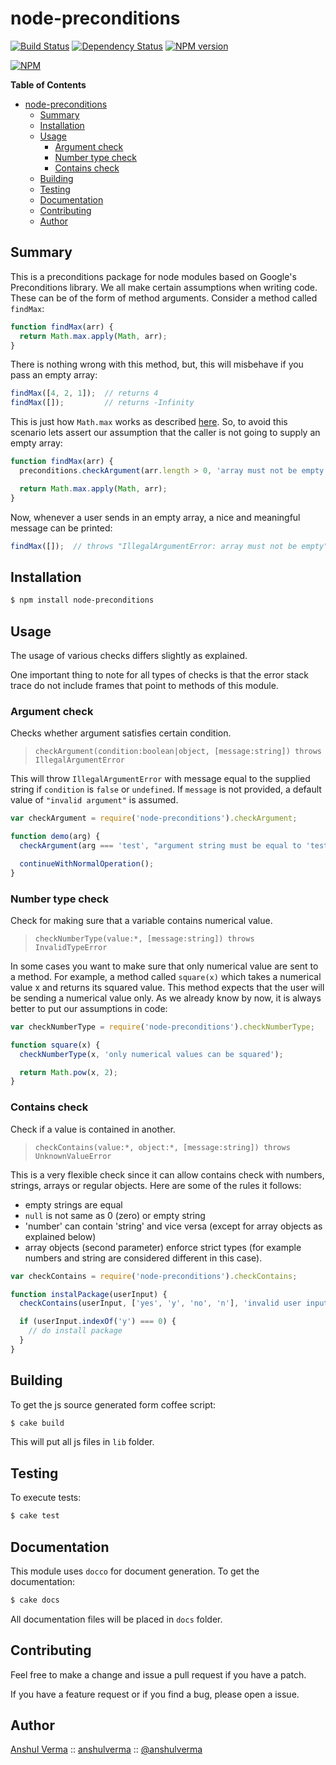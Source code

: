 node-preconditions
==================

[![Build Status](https://travis-ci.org/anshulverma/node-preconditions.svg?branch=master)](https://travis-ci.org/anshulverma/node-preconditions)
[![Dependency Status](https://gemnasium.com/anshulverma/node-preconditions.svg)](https://gemnasium.com/anshulverma/node-preconditions)
[![NPM version](https://badge.fury.io/js/node-preconditions.svg)](http://badge.fury.io/js/node-preconditions)

[![NPM](https://nodei.co/npm/node-preconditions.png?stars=true&downloads=true)](https://nodei.co/npm/node-preconditions/)

<!-- markdown-toc start - Don't edit this section. Run M-x markdown-toc/generate-toc again -->
**Table of Contents**

- [node-preconditions](#node-preconditions)
    - [Summary](#summary)
    - [Installation](#installation)
    - [Usage](#usage)
        - [Argument check](#argument-check)
        - [Number type check](#number-type-check)
        - [Contains check](#contains-check)
    - [Building](#building)
    - [Testing](#testing)
    - [Documentation](#documentation)
    - [Contributing](#contributing)
    - [Author](#author)

<!-- markdown-toc end -->

## Summary

This is a preconditions package for node modules based on Google's Preconditions library. We all
make certain assumptions when writing code. These can be of the form of method arguments. Consider
a method called `findMax`:

``` js
function findMax(arr) {
  return Math.max.apply(Math, arr);
}
```

There is nothing wrong with this method, but, this will misbehave if you pass an empty array:

``` js
findMax([4, 2, 1]);  // returns 4
findMax([]);         // returns -Infinity
```

This is just how `Math.max` works as described [here](https://developer.mozilla.org/en-US/docs/Web/JavaScript/Reference/Global_Objects/Math/max).
So, to avoid this scenario lets assert our assumption that the caller is not going to supply an
empty array:

``` js
function findMax(arr) {
  preconditions.checkArgument(arr.length > 0, 'array must not be empty');

  return Math.max.apply(Math, arr);
}
```
Now, whenever a user sends in an empty array, a nice and meaningful message can be printed:

``` js
findMax([]);  // throws "IllegalArgumentError: array must not be empty"
```

## Installation

``` bash
$ npm install node-preconditions
```

## Usage

The usage of various checks differs slightly as explained.

One important thing to note for all types of checks is that the error stack trace do not include
frames that point to methods of this module.

### Argument check

Checks whether argument satisfies certain condition.

> `checkArgument(condition:boolean|object, [message:string]) throws IllegalArgumentError`

This will throw `IllegalArgumentError` with message equal to the supplied string if `condition` is
`false` or `undefined`. If `message` is not provided, a default value of `"invalid argument"` is
assumed.

``` js
var checkArgument = require('node-preconditions').checkArgument;

function demo(arg) {
  checkArgument(arg === 'test', "argument string must be equal to 'test'");

  continueWithNormalOperation();
}
```

### Number type check

Check for making sure that a variable contains numerical value.

> `checkNumberType(value:*, [message:string]) throws InvalidTypeError`

In some cases you want to make sure that only numerical value are sent to a method. For example, a
method called `square(x)` which takes a numerical value x and returns its squared value. This method
expects that the user will be sending a numerical value only. As we already know by now, it is
always better to put our assumptions in code:

``` js
var checkNumberType = require('node-preconditions').checkNumberType;

function square(x) {
  checkNumberType(x, 'only numerical values can be squared');

  return Math.pow(x, 2);
}
```

### Contains check

Check if a value is contained in another.

> `checkContains(value:*, object:*, [message:string]) throws UnknownValueError`

This is a very flexible check since it can allow contains check with numbers, strings, arrays or
regular objects. Here are some of the rules it follows:

- empty strings are equal
- `null` is not same as 0 (zero) or empty string
- 'number' can contain 'string' and vice versa (except for array objects as explained below)
- array objects (second parameter) enforce strict types (for example numbers and string are
considered different in this case).

``` js
var checkContains = require('node-preconditions').checkContains;

function instalPackage(userInput) {
  checkContains(userInput, ['yes', 'y', 'no', 'n'], 'invalid user input (must be y/n)');

  if (userInput.indexOf('y') === 0) {
    // do install package
  }
}
```

## Building

To get the js source generated form coffee script:

``` bash
$ cake build
```

This will put all js files in `lib` folder.

## Testing

To execute tests:

``` bash
$ cake test
```

## Documentation

This module uses `docco` for document generation. To get the documentation:

``` bash
$ cake docs
```

All documentation files will be placed in `docs` folder.

## Contributing

Feel free to make a change and issue a pull request if you have a patch.

If you have a feature request or if you find a bug, please open a issue.

## Author

[Anshul Verma](http://anshulverma.github.io/) ::
[anshulverma](https://github.com/anshulverma) ::
[@anshulverma](http://twitter.com/anshulverma)
